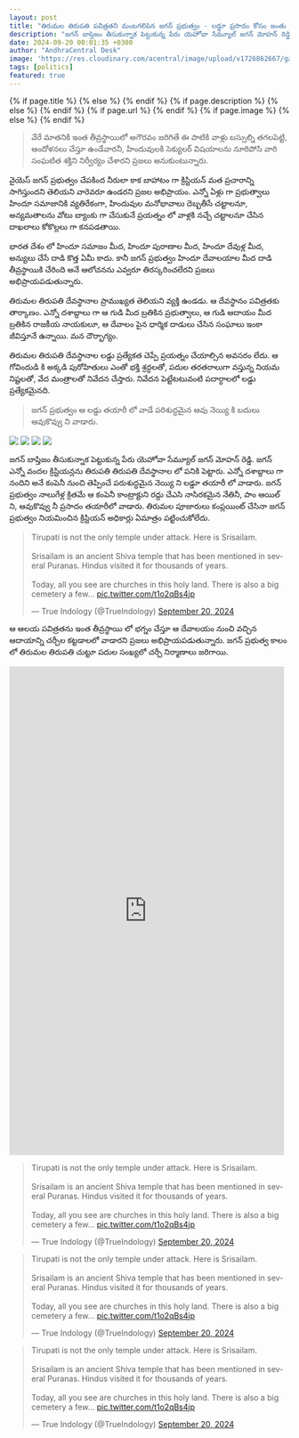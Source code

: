 ```yaml
---
layout: post
title: "తిరుమల తిరుపతి పవిత్రతని మంటగలిపిన జగన్ ప్రభుత్వం - లడ్డూ ప్రసాదం కోసం జంతు కొవ్వు కొనుగోలు"
description: "జగన్ బాప్తిజం తీసుకున్నాక పెట్టుకున్న పేరు యెహోవా సేమ్యూల్ జగన్ మోహన్ రెడ్డి. జగన్ ఎన్నో వందల క్రిస్టియన్లను తిరుపతి తిరుపతి దేవస్థానాల లో పనికి పెట్టారు. ఎన్నో దశాబ్దాలు గా నందిని అనే కంపెనీ నుంచి తెప్పించే పరుశుద్ధమైన నెయ్యి ని లడ్డూ తయారీ లో వాడారు. జగన్ ప్రభుత్వం నాలుగేళ్ల క్రితమే ఆ కంపెనీ కాంట్రాక్టుని రద్దు చేఎసి నాసిరకమైన నేతినీ, పాం ఆయిల్ ని, ఆవుకొవ్వు నీ ప్రసాదం తయారీలో వాడారు."
date: 2024-09-20 00:01:35 +0300
author: "AndhraCentral Desk"
image: 'https://res.cloudinary.com/acentral/image/upload/v1726862667/ganja/ksancozvmqqqjnofvroa.png'
tags: [politics]
featured: true
---
```


<meta content="{{ site.title }}" property="og:site_name">
{% if page.title %}
  <meta content="{{ page.title }}" property="og:title">
{% else %}
  <meta content="{{ site.title }}" property="og:title">
{% endif %}
{% if page.description %}
  <meta content="{{ page.description }}" property="og:description">
{% else %}
  <meta content="{{ site.description }}" property="og:description">
{% endif %}
{% if page.url %}
  <meta content="{{ site.url }}{{ page.url }}" property="og:url">
{% endif %}
{% if page.image %}
  <meta content="https://res.cloudinary.com/acentral/image/upload/v1726862667/ganja/ksancozvmqqqjnofvroa.png" property="og:image">
{% else %}
  <meta content="{{ site.url }}/images/og.png" property="og:image">
{% endif %}

> వేరే మాతనికి ఇంత తీవ్రస్థాయిలో అగౌరవం జరిగితే ఈ పాటికి వాళ్లు బస్సుల్ని తగలపెట్టి, ఆందోళనలు చేస్తూ ఉండేవారనీ, హిందువులకి సెక్యులర్ విషయాలను నూరిపోసి వారి సంఘటిత శక్తిని నిర్వీర్యం చేశారని ప్రజలు అనుకుంటున్నారు. 

వైయెస్ జగన్ ప్రభుత్వం చేపకింద నీరులా కాక బాహాటం గా క్రిస్టియన్ మత ప్రచారాన్ని సాగిస్తుందని తెలియని వారెవరూ ఉండరని ప్రజల అభిప్రాయం. ఎన్నో ఏళ్లు గా ప్రభుత్వాలు హిందూ సమాజానికి వ్యతిరేకంగా, హిందువుల మనోభావాలు దెబ్బతీసే చట్టాలనూ, అన్యమతాలను వోటు బ్యాంకు గా చేసుకునే ప్రయత్నం లో వాళ్లకి నచ్చే చట్టాలనూ చేసిన దాఖలాలు కోకొల్లలు గా కనపడతాయి. 

భారత దేశం లో హిందూ సమాజం మీద, హిందూ పురాణాల మీద, హిందూ దేవుళ్ల మీద, అన్యులు చేసే దాడి కొత్త ఏమీ కాదు. కానీ జగన్ ప్రభుత్వం హిందూ దేవాలయాల మీద దాడి తీవ్రస్థాయికి చేరింది అనే ఆలోచనను ఎవ్వరూ తిరస్కరించలేరని ప్రజలు అభిప్రాయపడుతున్నారు. 

తిరుమల తిరుపతి దేవస్థానాల ప్రాముఖ్యత తెలియని వ్యక్తి ఉండడు. ఆ దేవస్థానం పవిత్రతకు తార్కాణం. ఎన్నో దశాబ్దాలు గా ఆ గుడి మీద బ్రతికిన ప్రభుత్వాలు, ఆ గుడి ఆదాయం మీద బ్రతికిన రాజకీయ నాయకులూ, ఆ దేవాలం పైన ధార్మిక దాడులు చేసిన సంఘాలు ఇంకా జీవిస్తూనే ఉన్నాయి. మన దౌర్భాగ్యం. 

తిరుమల తిరుపతి దేవస్థానాల లడ్డు ప్రత్యేకత చెప్పే ప్రయత్నం చేయాల్సిన అవసరం లేదు. ఆ గోవిందుడి కి అక్కడి పురోహితులు ఎంతో భక్తి శ్రద్ధలతో, పదుల తరతరాలుగా వస్తున్న నియమ నిష్టలతో, వేద మంత్రాలతో నివేదన చేస్తారు. నివేదన పెట్టేటటువంటి పదార్ధాలలో లడ్డు ప్రత్యేకమైనది. 

> జగన్ ప్రభుత్వం ఆ లడ్డు తయారీ లో వాడే పరిశుద్ధమైన ఆవు నెయ్యి కి బదులు ఆవుకొవ్వు ని వాడారు.

<div class="gallery-box">
  <div class="gallery">
  	<img src="https://res.cloudinary.com/acentral/image/upload/v1726863590/GX1pRU_XUAAFRFQ_ysu9ug.jpg" loading="lazy">
    <img src="https://res.cloudinary.com/acentral/image/upload/v1726863680/GX1_GyFW0AA6hlp_hnyr4i.jpg" loading="lazy">
    <img src="https://res.cloudinary.com/acentral/image/upload/v1726864892/GX2NV_XXgAAB5cO_ghpj6f.jpg" loading="lazy">
    <img src="https://res.cloudinary.com/acentral/image/upload/v1726864916/GX299OoaMAA5eaL_fzdrlp.jpg" loading="lazy">
  </div>
</div>

జగన్ బాప్తిజం తీసుకున్నాక పెట్టుకున్న పేరు యెహోవా సేమ్యూల్ జగన్ మోహన్ రెడ్డి. జగన్ ఎన్నో వందల క్రిస్టియన్లను తిరుపతి తిరుపతి దేవస్థానాల లో పనికి పెట్టారు. ఎన్నో దశాబ్దాలు గా నందిని అనే కంపెనీ నుంచి తెప్పించే పరుశుద్ధమైన నెయ్యి ని లడ్డూ తయారీ లో వాడారు. జగన్ ప్రభుత్వం నాలుగేళ్ల క్రితమే ఆ కంపెనీ కాంట్రాక్టుని రద్దు చేఎసి నాసిరకమైన నేతినీ, పాం ఆయిల్ ని, ఆవుకొవ్వు నీ ప్రసాదం తయారీలో వాడారు. తిరుమల పూజారులు కంప్లయింట్ చేసినా జగన్ ప్రభుత్వం నియమించిన క్రిస్టియన్ అధికార్లు ఏమాత్రం పట్టించుకోలేదు. 

<blockquote class="twitter-tweet"><p lang="en" dir="ltr">Tirupati is not the only temple under attack. Here is Srisailam.<br><br>Srisailam is an ancient Shiva temple that has been mentioned in several Puranas. Hindus visited it for thousands of years.<br><br>Today, all you see are churches in this holy land. There is also a big cemetery a few… <a href="https://t.co/t1o2qBs4jp">pic.twitter.com/t1o2qBs4jp</a></p>&mdash; True Indology (@TrueIndology) <a href="https://twitter.com/TrueIndology/status/1836994717717840270?ref_src=twsrc%5Etfw">September 20, 2024</a></blockquote> <script async src="https://platform.twitter.com/widgets.js" charset="utf-8"></script>

ఆ ఆలయ పవిత్రతను ఇంత తీవ్రస్థాయి లో భగ్నం చేస్తూ ఆ దేవాలయం నుంచి వచ్చిన ఆదాయాన్ని  చర్చీల కట్టడాలలో వాడారని ప్రజలు అభిప్రాయపడుతున్నారు. జగన్ ప్రభుత్వ కాలం లో తిరుమల తిరుపతి చుట్టూ పదుల సంఖ్యలో చర్చీ నిర్మాణాలు జరిగాయి. 

<iframe width="494" height="878" src="https://www.youtube.com/embed/2TWHRa_dgks" title="Amid politics over Tirupati temple&#39;s laddoo prasadam, former priest of the temple makes a big claim" frameborder="0" allow="accelerometer; autoplay; clipboard-write; encrypted-media; gyroscope; picture-in-picture; web-share" referrerpolicy="strict-origin-when-cross-origin" allowfullscreen></iframe>

<blockquote class="twitter-tweet"><p lang="en" dir="ltr">Tirupati is not the only temple under attack. Here is Srisailam.<br><br>Srisailam is an ancient Shiva temple that has been mentioned in several Puranas. Hindus visited it for thousands of years.<br><br>Today, all you see are churches in this holy land. There is also a big cemetery a few… <a href="https://t.co/t1o2qBs4jp">pic.twitter.com/t1o2qBs4jp</a></p>&mdash; True Indology (@TrueIndology) <a href="https://twitter.com/TrueIndology/status/1836994717717840270?ref_src=twsrc%5Etfw">September 20, 2024</a></blockquote> <script async src="https://platform.twitter.com/widgets.js" charset="utf-8"></script>

<blockquote class="twitter-tweet"><p lang="en" dir="ltr">Tirupati is not the only temple under attack. Here is Srisailam.<br><br>Srisailam is an ancient Shiva temple that has been mentioned in several Puranas. Hindus visited it for thousands of years.<br><br>Today, all you see are churches in this holy land. There is also a big cemetery a few… <a href="https://t.co/t1o2qBs4jp">pic.twitter.com/t1o2qBs4jp</a></p>&mdash; True Indology (@TrueIndology) <a href="https://twitter.com/TrueIndology/status/1836994717717840270?ref_src=twsrc%5Etfw">September 20, 2024</a></blockquote> <script async src="https://platform.twitter.com/widgets.js" charset="utf-8"></script>

<blockquote class="twitter-tweet"><p lang="en" dir="ltr">Tirupati is not the only temple under attack. Here is Srisailam.<br><br>Srisailam is an ancient Shiva temple that has been mentioned in several Puranas. Hindus visited it for thousands of years.<br><br>Today, all you see are churches in this holy land. There is also a big cemetery a few… <a href="https://t.co/t1o2qBs4jp">pic.twitter.com/t1o2qBs4jp</a></p>&mdash; True Indology (@TrueIndology) <a href="https://twitter.com/TrueIndology/status/1836994717717840270?ref_src=twsrc%5Etfw">September 20, 2024</a></blockquote> <script async src="https://platform.twitter.com/widgets.js" charset="utf-8"></script>